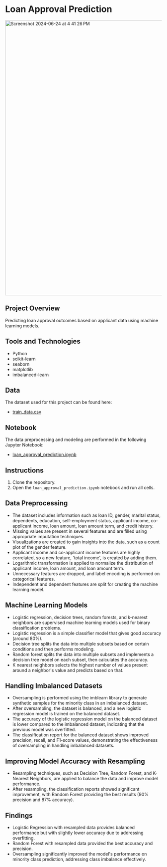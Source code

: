 # Loan Approval Prediction

<img width="882" alt="Screenshot 2024-06-24 at 4 41 26 PM" src="https://github.com/JaiBhatia19/London-Bike-Rides-Dashboard/assets/143343337/77fb22fb-a327-4b0e-892e-6e8bc5b5e23a">

## Project Overview
Predicting loan approval outcomes based on applicant data using machine learning models.

## Tools and Technologies
- Python
- scikit-learn
- seaborn
- matplotlib
- imbalanced-learn

## Data
The dataset used for this project can be found here:
- [train_data.csv](https://www.kaggle.com/datasets/altruistdelhite04/loan-prediction-problem-dataset?select=train_u6lujuX_CVtuZ9i.csv)

## Notebook
The data preprocessing and modeling are performed in the following Jupyter Notebook:
- [loan_approval_prediction.ipynb](loan_approval_prediction.ipynb)

## Instructions
1. Clone the repository.
2. Open the `loan_approval_prediction.ipynb` notebook and run all cells.

## Data Preprocessing
- The dataset includes information such as loan ID, gender, marital status, dependents, education, self-employment status, applicant income, co-applicant income, loan amount, loan amount term, and credit history.
- Missing values are present in several features and are filled using appropriate imputation techniques.
- Visualizations are created to gain insights into the data, such as a count plot of the gender feature.
- Applicant income and co-applicant income features are highly correlated, so a new feature, 'total income', is created by adding them.
- Logarithmic transformation is applied to normalize the distribution of applicant income, loan amount, and loan amount term.
- Unnecessary features are dropped, and label encoding is performed on categorical features.
- Independent and dependent features are split for creating the machine learning model.

## Machine Learning Models
- Logistic regression, decision trees, random forests, and k-nearest neighbors are supervised machine learning models used for binary classification problems.
- Logistic regression is a simple classifier model that gives good accuracy (around 80%).
- Decision tree splits the data into multiple subsets based on certain conditions and then performs modeling.
- Random forest splits the data into multiple subsets and implements a decision tree model on each subset, then calculates the accuracy.
- K nearest neighbors selects the highest number of values present around a neighbor's value and predicts based on that.

## Handling Imbalanced Datasets
- Oversampling is performed using the imblearn library to generate synthetic samples for the minority class in an imbalanced dataset.
- After oversampling, the dataset is balanced, and a new logistic regression model is trained on the balanced dataset.
- The accuracy of the logistic regression model on the balanced dataset is lower compared to the imbalanced dataset, indicating that the previous model was overfitted.
- The classification report for the balanced dataset shows improved precision, recall, and F1-score values, demonstrating the effectiveness of oversampling in handling imbalanced datasets.

## Improving Model Accuracy with Resampling
- Resampling techniques, such as Decision Tree, Random Forest, and K-Nearest Neighbors, are applied to balance the data and improve model performance.
- After resampling, the classification reports showed significant improvement, with Random Forest providing the best results (90% precision and 87% accuracy).

## Findings
- Logistic Regression with resampled data provides balanced performance but with slightly lower accuracy due to addressing overfitting.
- Random Forest with resampled data provided the best accuracy and precision.
- Oversampling significantly improved the model's performance on minority class prediction, addressing class imbalance effectively.
